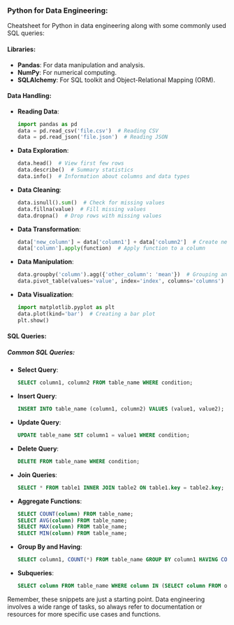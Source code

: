 
### Python for Data Engineering:
Cheatsheet for Python in data engineering along with some commonly used SQL queries:

#### Libraries:
- **Pandas**: For data manipulation and analysis.
- **NumPy**: For numerical computing.
- **SQLAlchemy**: For SQL toolkit and Object-Relational Mapping (ORM).

#### Data Handling:
- **Reading Data**:
  ```python
  import pandas as pd
  data = pd.read_csv('file.csv')  # Reading CSV
  data = pd.read_json('file.json')  # Reading JSON
  ```

- **Data Exploration**:
  ```python
  data.head()  # View first few rows
  data.describe()  # Summary statistics
  data.info()  # Information about columns and data types
  ```

- **Data Cleaning**:
  ```python
  data.isnull().sum()  # Check for missing values
  data.fillna(value)  # Fill missing values
  data.dropna()  # Drop rows with missing values
  ```

- **Data Transformation**:
  ```python
  data['new_column'] = data['column1'] + data['column2']  # Create new column
  data['column'].apply(function)  # Apply function to a column
  ```

- **Data Manipulation**:
  ```python
  data.groupby('column').agg({'other_column': 'mean'})  # Grouping and aggregation
  data.pivot_table(values='value', index='index', columns='columns')  # Pivot tables
  ```

- **Data Visualization**:
  ```python
  import matplotlib.pyplot as plt
  data.plot(kind='bar')  # Creating a bar plot
  plt.show()
  ```

#### SQL Queries:

##### Common SQL Queries:

- **Select Query**:
  ```sql
  SELECT column1, column2 FROM table_name WHERE condition;
  ```

- **Insert Query**:
  ```sql
  INSERT INTO table_name (column1, column2) VALUES (value1, value2);
  ```

- **Update Query**:
  ```sql
  UPDATE table_name SET column1 = value1 WHERE condition;
  ```

- **Delete Query**:
  ```sql
  DELETE FROM table_name WHERE condition;
  ```

- **Join Queries**:
  ```sql
  SELECT * FROM table1 INNER JOIN table2 ON table1.key = table2.key;
  ```

- **Aggregate Functions**:
  ```sql
  SELECT COUNT(column) FROM table_name;
  SELECT AVG(column) FROM table_name;
  SELECT MAX(column) FROM table_name;
  SELECT MIN(column) FROM table_name;
  ```

- **Group By and Having**:
  ```sql
  SELECT column1, COUNT(*) FROM table_name GROUP BY column1 HAVING COUNT(*) > 1;
  ```

- **Subqueries**:
  ```sql
  SELECT column FROM table_name WHERE column IN (SELECT column FROM other_table);
  ```

Remember, these snippets are just a starting point. Data engineering involves a wide range of tasks, so always refer to documentation or resources for more specific use cases and functions.

